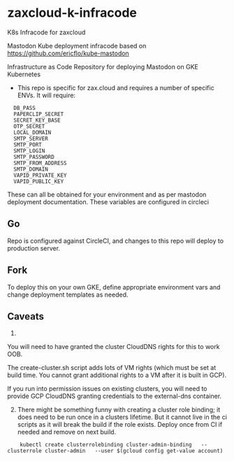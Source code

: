 # zaxcloud-k-infracode
K8s Infracode for zaxcloud

Mastodon Kube deployment infracode based on https://github.com/ericflo/kube-mastodon

Infrastructure as Code Repository for deploying Mastodon on GKE Kubernetes
* This repo is specific for zax.cloud and requires a number of specific ENVs. It will require:
```
  DB_PASS
  PAPERCLIP_SECRET
  SECRET_KEY_BASE
  OTP_SECRET
  LOCAL_DOMAIN
  SMTP_SERVER
  SMTP_PORT
  SMTP_LOGIN
  SMTP_PASSWORD
  SMTP_FROM_ADDRESS
  SMTP_DOMAIN
  VAPID_PRIVATE_KEY
  VAPID_PUBLIC_KEY
``` 
  These can all be obtained for your environment and as per mastodon deployment documentation.
  These variables are configured in circleci

## Go

Repo is configured against CircleCI, and changes to this repo will deploy to production server.

## Fork
To deploy this on your own GKE, define appropriate environment vars and change deployment templates as needed.

## Caveats
1.
You will need to have granted the cluster CloudDNS rights for this to work OOB.

The create-cluster.sh script adds lots of VM rights
(which must be set at build time. You cannot grant additional rights to a VM after it is built in GCP).

If you run into permission issues on existing clusters, you will need to provide GCP CloudDNS granting credentials to the external-dns container.

2. There might be something funny with creating a cluster role binding; it does need to be run once in a clusters lifetime. But it cannot live in the ci scripts as it will break the build if the role exists. Deploy once from CI if needed and remove on next build.

```
    kubectl create clusterrolebinding cluster-admin-binding   --clusterrole cluster-admin   --user $(gcloud config get-value account)
```
